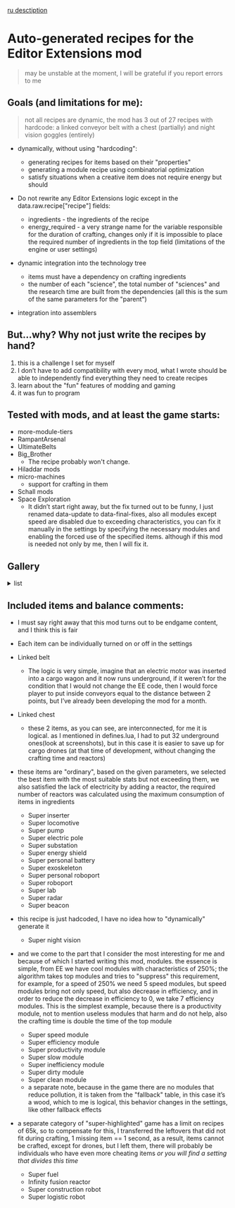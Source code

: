 [ru desctiption](https://github.com/asvdvl/recepies-for-EditorExtentions/blob/master/README.ru.md)

# Auto-generated recipes for the Editor Extensions mod

> may be unstable at the moment, I will be grateful if you report errors to me

## Goals (and limitations for me):
> not all recipes are dynamic, the mod has 3 out of 27 recipes with hardcode: a linked conveyor belt with a chest (partially) and night vision goggles (entirely)

- dynamically, without using "hardcoding":
	- generating recipes for items based on their "properties"
	- generating a module recipe using combinatorial optimization
	- satisfy situations when a creative item does not require energy but should

- Do not rewrite any Editor Extensions logic except in the data.raw.recipe["recipe"] fields:
	- ingredients - the ingredients of the recipe
	- energy_required - a very strange name for the variable responsible for the duration of crafting, changes only if it is impossible to place the required number of ingredients in the top field (limitations of the engine or user settings)

- dynamic integration into the technology tree
	- items must have a dependency on crafting ingredients
	- the number of each "science", the total number of "sciences" and the research time are built from the dependencies (all this is the sum of the same parameters for the "parent")

- integration into assemblers

## But...why? Why not just write the recipes by hand?
1. this is a challenge I set for myself
2. I don’t have to add compatibility with every mod, what I wrote should be able to independently find everything they need to create recipes
3. learn about the "fun" features of modding and gaming
4. it was fun to program

## Tested with mods, and at least the game starts:
- more-module-tiers
- RampantArsenal
- UltimateBelts
- Big_Brother
	- The recipe probably won't change.
- Hiladdar mods
- micro-machines
	- support for crafting in them
- Schall mods
- Space Exploration
	- It didn’t start right away, but the fix turned out to be funny, I just renamed data-update to data-final-fixes, also all modules except speed are disabled due to exceeding characteristics, you can fix it manually in the settings by specifying the necessary modules and enabling the forced use of the specified items. although if this mod is needed not only by me, then I will fix it.

## Gallery
<details>
<summary>list</summary>

![recipes](/gallery/recipes.png)
![linked chest](/gallery/linked-chest.png)
![settings 1/3](/gallery/settings1.png)
![settings 2/3](/gallery/settings2.png)
![settings 3/3](/gallery/settings3.png)

</details>

## Included items and balance comments:
* I must say right away that this mod turns out to be endgame content, and I think this is fair

* Each item can be individually turned on or off in the settings

- Linked belt
	- The logic is very simple, imagine that an electric motor was inserted into a cargo wagon and it now runs underground, if it weren’t for the condition that I would not change the EE code, then I would force player to put inside conveyors equal to the distance between 2 points, but I’ve already been developing the mod for a month.

- Linked chest
	- these 2 items, as you can see, are interconnected, for me it is logical. as I mentioned in defines.lua, I had to put 32 underground ones(look at screenshots), but in this case it is easier to save up for cargo drones (at that time of development, without changing the crafting time and reactors)

- these items are "ordinary", based on the given parameters, we selected the best item with the most suitable stats but not exceeding them, we also satisfied the lack of electricity by adding a reactor, the required number of reactors was calculated using the maximum consumption of items in ingredients
	- Super inserter
	- Super locomotive
	- Super pump
	- Super electric pole
	- Super substation
	- Super energy shield
	- Super personal battery
	- Super exoskeleton
	- Super personal roboport
	- Super roboport
	- Super lab
	- Super radar
	- Super beacon

- this recipe is just hadcoded, I have no idea how to "dynamically" generate it
	- Super night vision

- and we come to the part that I consider the most interesting for me and because of which I started writing this mod, modules. the essence is simple, from EE we have cool modules with characteristics of 250%; the algorithm takes top modules and tries to "suppress" this requirement, for example, for a speed of 250% we need 5 speed modules, but speed modules bring not only speed, but also decrease in efficiency, and in order to reduce the decrease in efficiency to 0, we take 7 efficiency modules. This is the simplest example, because there is a productivity module, not to mention useless modules that harm and do not help, also the crafting time is double the time of the top module
	- Super speed module
	- Super efficiency module
	- Super productivity module
	- Super slow module
	- Super inefficiency module
	- Super dirty module
	- Super clean module
	- a separate note, because in the game there are no modules that reduce pollution, it is taken from the "fallback" table, in this case it’s a wood, which to me is logical, this behavior changes in the settings, like other fallback effects

- a separate category of "super-highlighted" game has a limit on recipes of 65k, so to compensate for this, I transferred the leftovers that did not fit during crafting, 1 missing item == 1 second, as a result, items cannot be crafted, except for drones, but I left them, there will probably be individuals who have even more cheating items _or you will find a setting that divides this time_
	- Super fuel
	- Infinity fusion reactor
	- Super construction robot
	- Super logistic robot